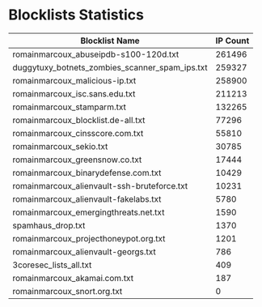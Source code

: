 # Blocklists Statistics
| Blocklist Name | IP Count |
|----|----|
| romainmarcoux_abuseipdb-s100-120d.txt | 261496 |
| duggytuxy_botnets_zombies_scanner_spam_ips.txt | 259327 |
| romainmarcoux_malicious-ip.txt | 258900 |
| romainmarcoux_isc.sans.edu.txt | 211213 |
| romainmarcoux_stamparm.txt | 132265 |
| romainmarcoux_blocklist.de-all.txt | 77296 |
| romainmarcoux_cinsscore.com.txt | 55810 |
| romainmarcoux_sekio.txt | 30785 |
| romainmarcoux_greensnow.co.txt | 17444 |
| romainmarcoux_binarydefense.com.txt | 10429 |
| romainmarcoux_alienvault-ssh-bruteforce.txt | 10231 |
| romainmarcoux_alienvault-fakelabs.txt | 5780 |
| romainmarcoux_emergingthreats.net.txt | 1590 |
| spamhaus_drop.txt | 1370 |
| romainmarcoux_projecthoneypot.org.txt | 1201 |
| romainmarcoux_alienvault-georgs.txt | 786 |
| 3coresec_lists_all.txt | 409 |
| romainmarcoux_akamai.com.txt | 187 |
| romainmarcoux_snort.org.txt | 0 |
